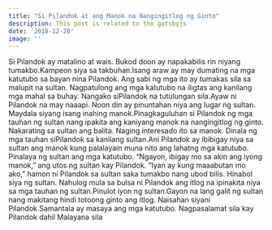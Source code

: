 ```yaml
---
title: "Si Pilandok at ang Manok na Nangingitlog ng Ginto"
description: This post is related to the gatsbyjs
date: '2018-12-20'
image: ''
---
```

Si Pilandok ay matalino at wais. Bukod doon ay napakabilis rin niyang tumakbo.Kampeon siya sa takbuhan.Isang araw ay may dumating na mga katutubo sa bayan nina Pilandok. Ang sabi ng mga ito ay tumakas sila sa malupit na sultan. Nagpatulong ang mga katutubo na iligtas ang kanilang mga mahal sa buhay. Nangako siPilandok na tutulungan sila.Ayaw ni Pilandok na may naaapi. Noon din ay pinuntahan niya ang lugar ng sultan. Maydala siyang isang inahing manok.Pinagkaguluhan si Pilandok ng mga tauhan ng sultan nang ipakita ang kaniyang manok na nangingitlog ng ginto. Nakarating sa sultan ang balita. Naging interesado ito sa manok. Dinala ng mga tauhan siPilandok sa kanilang sultan.Ani Pilandok ay ibibigay niya sa sultan ang manok kung palalayain muna nito ang lahatng mga katutubo.
Pinalaya ng sultan ang mga katutubo. “Ngayon, ibigay mo sa akin ang iyong manok,”
ang utos ng sultan kay Pilandok.
“Iyan ay kung maaabutan mo ako,” hamon ni Pilandok sa sultan saka tumakbo nang ubod
bilis. Hinabol siya ng sultan. Nahulog mula sa bulsa ni Pilandok ang itlog na ipinakita niya sa mga tauhan ng sultan.Pinulot iyon ng sultan.Gayon na lang galit ng sultan nang makitang hindi totoong ginto ang itlog. Naisahan siyani Pilandok.Samantala ay masaya ang mga katutubo. Nagpasalamat sila kay Pilandok dahil Malayana sila